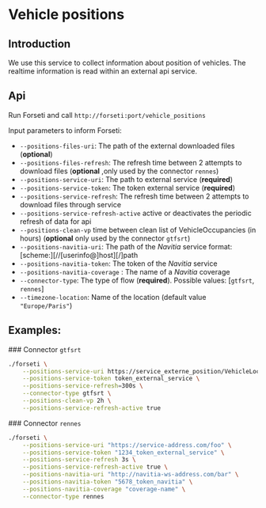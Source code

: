 # Vehicle positions

## Introduction

We use this service to collect information about position of vehicles.
The realtime information is read within an external api service.

## Api

Run Forseti and call `http://forseti:port/vehicle_positions`

Input parameters to inform Forseti:

- `--positions-files-uri`: The path of the external downloaded files (**optional**)
- `--positions-files-refresh`: The refresh time between 2 attempts to download files (**optional** ,only used by the connector `rennes`)
- `--positions-service-uri`: The path to external service (**required**)
- `--positions-service-token`: The token external service (**required**)
- `--positions-service-refresh`: The refresh time between 2 attempts to download files through service
- `--positions-service-refresh-active` active or deactivates the periodic refresh of data for api
- `--positions-clean-vp` time between clean list of VehicleOccupancies (in hours) (**optional** only used by the connector `gtfsrt`)
- `--positions-navitia-uri`: The path of the *Navitia*  service  format: [scheme:][//[userinfo@]host][/]path
- `--positions-navitia-token`:  The token of the *Navitia* service
- `--positions-navitia-coverage` : The name of a *Navitia* coverage
- `--connector-type`: The type of flow (**required**). Possible values: [`gtfsrt`, `rennes`]
- `--timezone-location`: Name of the location (default value `"Europe/Paris"`)


## Examples:

### Connector `gtfsrt`

``` bash
./forseti \
    --positions-service-uri https://service_externe_position/VehicleLocations.pb \
    --positions-service-token token_external_service \
    --positions-service-refresh=300s \
    --connector-type gtfsrt \
    --positions-clean-vp 2h \
    --positions-service-refresh-active true
```

### Connector `rennes`

``` bash
./forseti \
    --positions-service-uri "https://service-address.com/foo" \
    --positions-service-token "1234_token_external_service" \
    --positions-service-refresh 3s \
    --positions-service-refresh-active true \
    --positions-navitia-uri "http://navitia-ws-address.com/bar" \
    --positions-navitia-token "5678_token_navitia" \
    --positions-navitia-coverage "coverage-name" \
    --connector-type rennes
```
